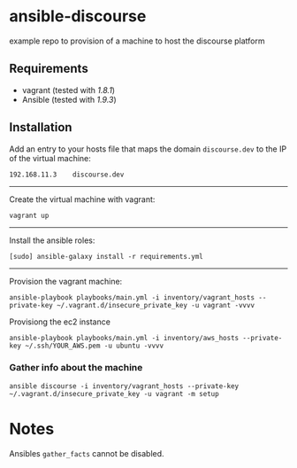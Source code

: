 # ansible-discourse

example repo to provision of a machine to host the discourse platform

## Requirements

- vagrant (tested with *1.8.1*)
- Ansible (tested with *1.9.3*)


## Installation

Add an entry to your hosts file that maps the domain `discourse.dev` to the IP of the virtual machine:

```
192.168.11.3    discourse.dev
```

---

Create the virtual machine with vagrant:

```
vagrant up
```

---

Install the ansible roles:

```
[sudo] ansible-galaxy install -r requirements.yml
```

---

Provision the vagrant machine:

```
ansible-playbook playbooks/main.yml -i inventory/vagrant_hosts --private-key ~/.vagrant.d/insecure_private_key -u vagrant -vvvv
```

Provisiong the ec2 instance

```
ansible-playbook playbooks/main.yml -i inventory/aws_hosts --private-key ~/.ssh/YOUR_AWS.pem -u ubuntu -vvvv
```




### Gather info about the machine

```
ansible discourse -i inventory/vagrant_hosts --private-key ~/.vagrant.d/insecure_private_key -u vagrant -m setup
```


# Notes

Ansibles `gather_facts` cannot be disabled.
